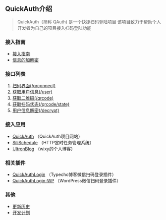 ## QuickAuth介绍

> QuickAuth（简称 QAuth) 是一个快捷扫码登陆项目
该项目致力于帮助个人开发者为自己的项目接入扫码登陆功能


### 接入指南

- [接入指南](guide/)	
- [信息的加解密](other/encrypt)

### 接口列表

1. [扫码界面(/qrconnect)](/guide/method1/qrconnect)
2. [获取用户信息(/user)](/guide/method1/user)
3. [获取二维码(/qrcode)](/guide/method2/qrcode)
4. [获取扫码状态(/qrcode/state)](/guide/method2/state)
5. [用户信息解密(/decrypt)](/guide/method2/decrypt)

### 接入应用

- [QuickAuth](https://qauth.cn) （QuickAuth项目网站）
- [SiliSchedule](https://sc.wixy.cn) （HTTP定时任务管理系统）
- [UltronBlog](https://blog.wixy.cn) （wixy的个人博客）


### 相关插件

- [QuickAuthLogin](https://gitee.com/wixy/QuickAuthLogin) （Typecho博客微信扫码登录插件）
- [QuickAuthLogin-WP](https://gitee.com/wixy/QuickAuthLogin-WP) （WordPress微信扫码登录插件）

### 其他

- [更新历史](other/update)
- [开发计划](other/plan)
